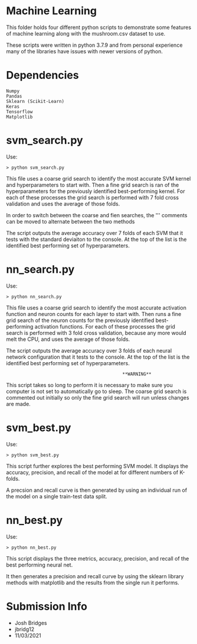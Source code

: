 # Machine Learning
This folder holds four different python scripts to demonstrate some features of machine learning
along with the mushroom.csv dataset to use.

These scripts were written in python 3.7.9 and from personal experience many of the libraries have issues
with newer versions of python.


# Dependencies
	Numpy
	Pandas
	Sklearn (Scikit-Learn)
	Keras
	Tensorflow
	Matplotlib


# svm_search.py
Use:

	> python svm_search.py
	
This file uses a coarse grid search to identify the most accurate SVM kernel and hyperparameters to
start with. Then a fine grid search is ran of the hyperparameters for the previously identified
best-performing kernel. For each of these processes the grid search is performed with 7 fold cross validation
and uses the average of those folds.

In order to switch between the coarse and fien searches, the  ''' comments can be moved to alternate between
the two methods

The script outputs the average accuracy over 7 folds of each SVM that it tests with the standard deviaiton to
the console. At the top of the list is the identified best performing set of hyperparameters. 


# nn_search.py
Use:

	> python nn_search.py
	
This file uses a coarse grid search to identify the most accurate activation function and neuron counts
for each layer to start with. Then runs a fine grid search of the neuron counts for the previously identified
best-performing activation functions. For each of these processes the grid search is performed with 3 fold cross 
validation, because any more would melt the CPU, and uses the average of those folds.

The script outputs the average accuracy over 3 folds of each neural network configuration that it tests to
the console. At the top of the list is the identified best performing set of hyperparameters. 

												**WARNING**
This script takes so long to perform it is necessary to make sure you computer is not set to automatically go to sleep.
The coarse grid search is commented out initially so only the fine grid search will run unless changes are made.


# svm_best.py
Use:

	> python svm_best.py
	
This script further explores the best performing SVM model. It displays the accuracy, precision, and recall of the
model at for different numbers of K-folds. 

A precsion and recall curve is then generated by using an individual run of the model on a single train-test data split.


# nn_best.py
Use:

	> python nn_best.py
	
This script displays the three metrics, accuracy, precision, and recall of the best performing neural net. 

It then generates a precision and recall curve by using the sklearn library methods with matplotlib and
the results from the single run it performs.


# Submission Info
- Josh Bridges
- jbridg12
- 11/03/2021
